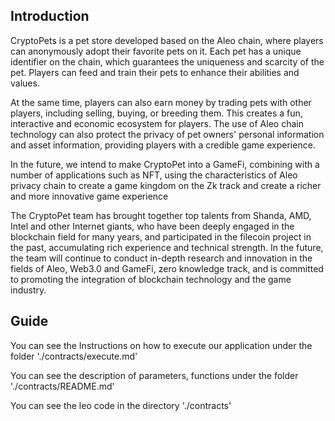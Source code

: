 ## Introduction


CryptoPets is a pet store developed based on the Aleo chain, where players can anonymously adopt their favorite pets on it. Each pet has a unique identifier on the chain, which guarantees the uniqueness and scarcity of the pet. Players can feed and train their pets to enhance their abilities and values.

At the same time, players can also earn money by trading pets with other players, including selling, buying, or breeding them. This creates a fun, interactive and economic ecosystem for players. The use of Aleo chain technology can also protect the privacy of pet owners' personal information and asset information, providing players with a credible game experience.

In the future, we intend to make CryptoPet into a GameFi, combining with a number of applications such as NFT, using the characteristics of Aleo privacy chain to create a game kingdom on the Zk track and create a richer and more innovative game experience

The CryptoPet team has brought together top talents from Shanda, AMD, Intel and other Internet giants, who have been deeply engaged in the blockchain field for many years, and participated in the filecoin project in the past, accumulating rich experience and technical strength. In the future, the team will continue to conduct in-depth research and innovation in the fields of Aleo, Web3.0 and GameFi, zero knowledge track, and is committed to promoting the integration of blockchain technology and the game industry.

## Guide

You can see the Instructions on how to execute our application under the folder './contracts/execute.md'

You can see the description of parameters, functions under the folder './contracts/README.md'

You can see the leo code in the directory './contracts'
